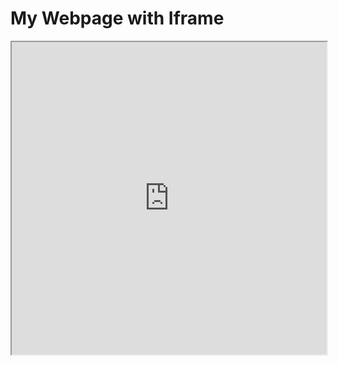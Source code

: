 <!DOCTYPE html>
<html lang="en">
<head>
    <meta charset="UTF-8">
    <meta name="viewport" content="width=device-width, initial-scale=1.0">
    <title>Iframe Example</title>
</head>
<body>
    <h1>My Webpage with Iframe</h1>
    <iframe src="https://share.note.sx/k6vmh7bb#4neyIOhNfn8YFmqJvEt/03EbboS4o96A4m2/KkujzL8" width="100%" height="500px" title="Embedded Content"></iframe>
</body>
</html>
